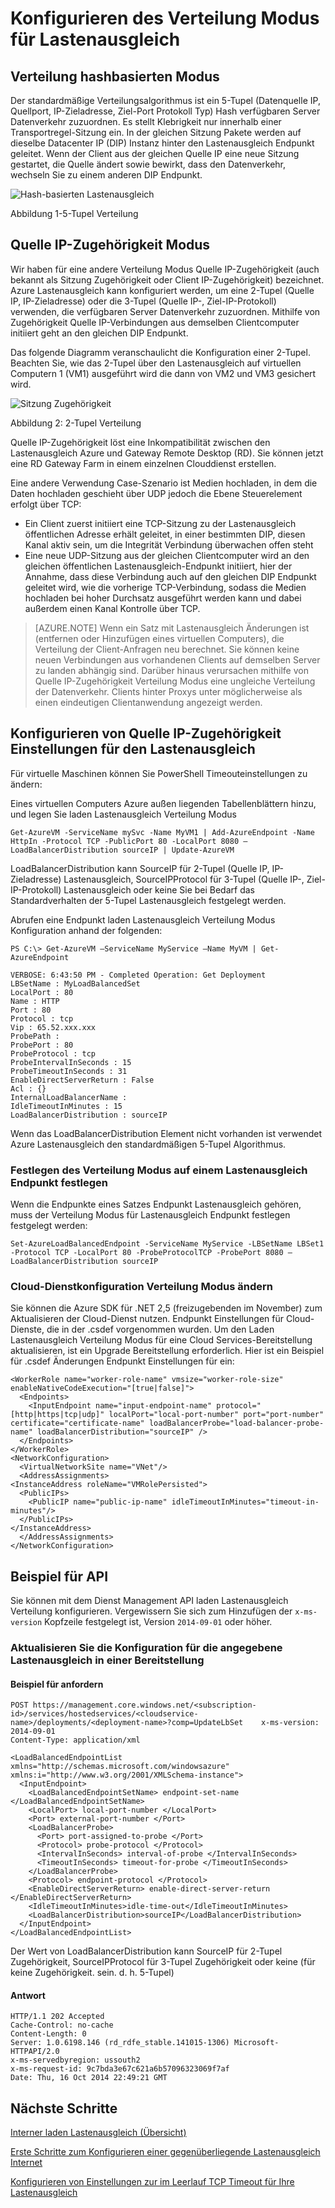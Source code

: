 <properties
   pageTitle="Konfigurieren von Lastenausgleich Verteilung Modus | Microsoft Azure"
   description="So laden Azure Lastenausgleich Verteilung Modus zur Unterstützung von Quelle IP-Zugehörigkeit zu konfigurieren"
   services="load-balancer"
   documentationCenter="na"
   authors="sdwheeler"
   manager="carmonm"
   editor="tysonn" />
<tags
   ms.service="load-balancer"
   ms.devlang="na"
   ms.topic="article"
   ms.tgt_pltfrm="na"
   ms.workload="infrastructure-services"
   ms.date="10/24/2016"
   ms.author="sewhee" />


# <a name="configure-the-distribution-mode-for-load-balancer"></a>Konfigurieren des Verteilung Modus für Lastenausgleich

## <a name="hash-based-distribution-mode"></a>Verteilung hashbasierten Modus

Der standardmäßige Verteilungsalgorithmus ist ein 5-Tupel (Datenquelle IP, Quellport, IP-Zieladresse, Ziel-Port Protokoll Typ) Hash verfügbaren Server Datenverkehr zuzuordnen. Es stellt Klebrigkeit nur innerhalb einer Transportregel-Sitzung ein. In der gleichen Sitzung Pakete werden auf dieselbe Datacenter IP (DIP) Instanz hinter den Lastenausgleich Endpunkt geleitet. Wenn der Client aus der gleichen Quelle IP eine neue Sitzung gestartet, die Quelle ändert sowie bewirkt, dass den Datenverkehr, wechseln Sie zu einem anderen DIP Endpunkt.

![Hash-basierten Lastenausgleich](./media/load-balancer-distribution-mode/load-balancer-distribution.png)

Abbildung 1-5-Tupel Verteilung

## <a name="source-ip-affinity-mode"></a>Quelle IP-Zugehörigkeit Modus

Wir haben für eine andere Verteilung Modus Quelle IP-Zugehörigkeit (auch bekannt als Sitzung Zugehörigkeit oder Client IP-Zugehörigkeit) bezeichnet. Azure Lastenausgleich kann konfiguriert werden, um eine 2-Tupel (Quelle IP, IP-Zieladresse) oder die 3-Tupel (Quelle IP-, Ziel-IP-Protokoll) verwenden, die verfügbaren Server Datenverkehr zuzuordnen. Mithilfe von Zugehörigkeit Quelle IP-Verbindungen aus demselben Clientcomputer initiiert geht an den gleichen DIP Endpunkt.

Das folgende Diagramm veranschaulicht die Konfiguration einer 2-Tupel. Beachten Sie, wie das 2-Tupel über den Lastenausgleich auf virtuellen Computern 1 (VM1) ausgeführt wird die dann von VM2 und VM3 gesichert wird.

![Sitzung Zugehörigkeit](./media/load-balancer-distribution-mode/load-balancer-session-affinity.png)

Abbildung 2: 2-Tupel Verteilung

Quelle IP-Zugehörigkeit löst eine Inkompatibilität zwischen den Lastenausgleich Azure und Gateway Remote Desktop (RD). Sie können jetzt eine RD Gateway Farm in einem einzelnen Clouddienst erstellen.

Eine andere Verwendung Case-Szenario ist Medien hochladen, in dem die Daten hochladen geschieht über UDP jedoch die Ebene Steuerelement erfolgt über TCP:

- Ein Client zuerst initiiert eine TCP-Sitzung zu der Lastenausgleich öffentlichen Adresse erhält geleitet, in einer bestimmten DIP, diesen Kanal aktiv sein, um die Integrität Verbindung überwachen offen steht
- Eine neue UDP-Sitzung aus der gleichen Clientcomputer wird an den gleichen öffentlichen Lastenausgleich-Endpunkt initiiert, hier der Annahme, dass diese Verbindung auch auf den gleichen DIP Endpunkt geleitet wird, wie die vorherige TCP-Verbindung, sodass die Medien hochladen bei hoher Durchsatz ausgeführt werden kann und dabei außerdem einen Kanal Kontrolle über TCP.

>[AZURE.NOTE] Wenn ein Satz mit Lastenausgleich Änderungen ist (entfernen oder Hinzufügen eines virtuellen Computers), die Verteilung der Client-Anfragen neu berechnet. Sie können keine neuen Verbindungen aus vorhandenen Clients auf demselben Server zu landen abhängig sind. Darüber hinaus verursachen mithilfe von Quelle IP-Zugehörigkeit Verteilung Modus eine ungleiche Verteilung der Datenverkehr. Clients hinter Proxys unter möglicherweise als einen eindeutigen Clientanwendung angezeigt werden.

## <a name="configuring-source-ip-affinity-settings-for-load-balancer"></a>Konfigurieren von Quelle IP-Zugehörigkeit Einstellungen für den Lastenausgleich

Für virtuelle Maschinen können Sie PowerShell Timeouteinstellungen zu ändern:

Eines virtuellen Computers Azure außen liegenden Tabellenblättern hinzu, und legen Sie laden Lastenausgleich Verteilung Modus

    Get-AzureVM -ServiceName mySvc -Name MyVM1 | Add-AzureEndpoint -Name HttpIn -Protocol TCP -PublicPort 80 -LocalPort 8080 –LoadBalancerDistribution sourceIP | Update-AzureVM

LoadBalancerDistribution kann SourceIP für 2-Tupel (Quelle IP, IP-Zieladresse) Lastenausgleich, SourceIPProtocol für 3-Tupel (Quelle IP-, Ziel-IP-Protokoll) Lastenausgleich oder keine Sie bei Bedarf das Standardverhalten der 5-Tupel Lastenausgleich festgelegt werden.

Abrufen eine Endpunkt laden Lastenausgleich Verteilung Modus Konfiguration anhand der folgenden:

    PS C:\> Get-AzureVM –ServiceName MyService –Name MyVM | Get-AzureEndpoint

    VERBOSE: 6:43:50 PM - Completed Operation: Get Deployment
    LBSetName : MyLoadBalancedSet
    LocalPort : 80
    Name : HTTP
    Port : 80
    Protocol : tcp
    Vip : 65.52.xxx.xxx
    ProbePath :
    ProbePort : 80
    ProbeProtocol : tcp
    ProbeIntervalInSeconds : 15
    ProbeTimeoutInSeconds : 31
    EnableDirectServerReturn : False
    Acl : {}
    InternalLoadBalancerName :
    IdleTimeoutInMinutes : 15
    LoadBalancerDistribution : sourceIP

Wenn das LoadBalancerDistribution Element nicht vorhanden ist verwendet Azure Lastenausgleich den standardmäßigen 5-Tupel Algorithmus.

### <a name="set-the-distribution-mode-on-a-load-balanced-endpoint-set"></a>Festlegen des Verteilung Modus auf einem Lastenausgleich Endpunkt festlegen

Wenn die Endpunkte eines Satzes Endpunkt Lastenausgleich gehören, muss der Verteilung Modus für Lastenausgleich Endpunkt festlegen festgelegt werden:

    Set-AzureLoadBalancedEndpoint -ServiceName MyService -LBSetName LBSet1 -Protocol TCP -LocalPort 80 -ProbeProtocolTCP -ProbePort 8080 –LoadBalancerDistribution sourceIP

### <a name="cloud-service-configuration-to-change-distribution-mode"></a>Cloud-Dienstkonfiguration Verteilung Modus ändern

Sie können die Azure SDK für .NET 2,5 (freizugebenden im November) zum Aktualisieren der Cloud-Dienst nutzen. Endpunkt Einstellungen für Cloud-Dienste, die in der .csdef vorgenommen wurden. Um den Laden Lastenausgleich Verteilung Modus für eine Cloud Services-Bereitstellung aktualisieren, ist ein Upgrade Bereitstellung erforderlich.
Hier ist ein Beispiel für .csdef Änderungen Endpunkt Einstellungen für ein:

    <WorkerRole name="worker-role-name" vmsize="worker-role-size" enableNativeCodeExecution="[true|false]">
      <Endpoints>
        <InputEndpoint name="input-endpoint-name" protocol="[http|https|tcp|udp]" localPort="local-port-number" port="port-number" certificate="certificate-name" loadBalancerProbe="load-balancer-probe-name" loadBalancerDistribution="sourceIP" />
      </Endpoints>
    </WorkerRole>
    <NetworkConfiguration>
      <VirtualNetworkSite name="VNet"/>
      <AddressAssignments>
    <InstanceAddress roleName="VMRolePersisted">
      <PublicIPs>
        <PublicIP name="public-ip-name" idleTimeoutInMinutes="timeout-in-minutes"/>
      </PublicIPs>
    </InstanceAddress>
      </AddressAssignments>
    </NetworkConfiguration>

## <a name="api-example"></a>Beispiel für API

Sie können mit dem Dienst Management API laden Lastenausgleich Verteilung konfigurieren. Vergewissern Sie sich zum Hinzufügen der `x-ms-version` Kopfzeile festgelegt ist, Version `2014-09-01` oder höher.

### <a name="update-the-configuration-of-the-specified-load-balanced-set-in-a-deployment"></a>Aktualisieren Sie die Konfiguration für die angegebene Lastenausgleich in einer Bereitstellung

#### <a name="request-example"></a>Beispiel für anfordern

    POST https://management.core.windows.net/<subscription-id>/services/hostedservices/<cloudservice-name>/deployments/<deployment-name>?comp=UpdateLbSet    x-ms-version: 2014-09-01
    Content-Type: application/xml

    <LoadBalancedEndpointList xmlns="http://schemas.microsoft.com/windowsazure" xmlns:i="http://www.w3.org/2001/XMLSchema-instance">
      <InputEndpoint>
        <LoadBalancedEndpointSetName> endpoint-set-name </LoadBalancedEndpointSetName>
        <LocalPort> local-port-number </LocalPort>
        <Port> external-port-number </Port>
        <LoadBalancerProbe>
          <Port> port-assigned-to-probe </Port>
          <Protocol> probe-protocol </Protocol>
          <IntervalInSeconds> interval-of-probe </IntervalInSeconds>
          <TimeoutInSeconds> timeout-for-probe </TimeoutInSeconds>
        </LoadBalancerProbe>
        <Protocol> endpoint-protocol </Protocol>
        <EnableDirectServerReturn> enable-direct-server-return </EnableDirectServerReturn>
        <IdleTimeoutInMinutes>idle-time-out</IdleTimeoutInMinutes>
        <LoadBalancerDistribution>sourceIP</LoadBalancerDistribution>
      </InputEndpoint>
    </LoadBalancedEndpointList>

Der Wert von LoadBalancerDistribution kann SourceIP für 2-Tupel Zugehörigkeit, SourceIPProtocol für 3-Tupel Zugehörigkeit oder keine (für keine Zugehörigkeit. sein. d. h. 5-Tupel)

#### <a name="response"></a>Antwort

    HTTP/1.1 202 Accepted
    Cache-Control: no-cache
    Content-Length: 0
    Server: 1.0.6198.146 (rd_rdfe_stable.141015-1306) Microsoft-HTTPAPI/2.0
    x-ms-servedbyregion: ussouth2
    x-ms-request-id: 9c7bda3e67c621a6b57096323069f7af
    Date: Thu, 16 Oct 2014 22:49:21 GMT

## <a name="next-steps"></a>Nächste Schritte

[Interner laden Lastenausgleich (Übersicht)](load-balancer-internal-overview.md)

[Erste Schritte zum Konfigurieren einer gegenüberliegende Lastenausgleich Internet](load-balancer-get-started-internet-arm-ps.md)

[Konfigurieren von Einstellungen zur im Leerlauf TCP Timeout für Ihre Lastenausgleich](load-balancer-tcp-idle-timeout.md)

